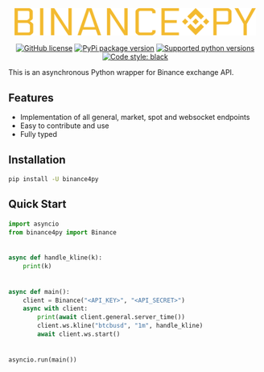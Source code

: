 <p align="center">
  <img src="./assets/binance4py_logo.png" alt="binance4py logo" width="480">
</p>

<p align="center">
  <a href="https://github.com/ren3104/binance4py/blob/main/LICENSE"><img alt="GitHub license" src="https://img.shields.io/github/license/ren3104/binance4py"></a>
  <a href="https://pypi.org/project/binance4py"><img src="https://img.shields.io/pypi/v/binance4py?color=blue&logo=pypi&logoColor=FFE873" alt="PyPi package version"></a>
  <a href="https://pypi.org/project/binance4py"><img src="https://img.shields.io/pypi/pyversions/binance4py.svg?logo=python&logoColor=FFE873" alt="Supported python versions"></a>
  <a href="https://github.com/psf/black"><img src="https://img.shields.io/badge/code%20style-black-000000.svg" alt="Code style: black"></a>
</p>

This is an asynchronous Python wrapper for Binance exchange API.

## Features
- Implementation of all general, market, spot and websocket endpoints
- Easy to contribute and use
- Fully typed

## Installation
```bash
pip install -U binance4py
```

## Quick Start
```python
import asyncio
from binance4py import Binance


async def handle_kline(k):
    print(k)


async def main():
    client = Binance("<API_KEY>", "<API_SECRET>")
    async with client:
        print(await client.general.server_time())
        client.ws.kline("btcbusd", "1m", handle_kline)
        await client.ws.start()


asyncio.run(main())
```
